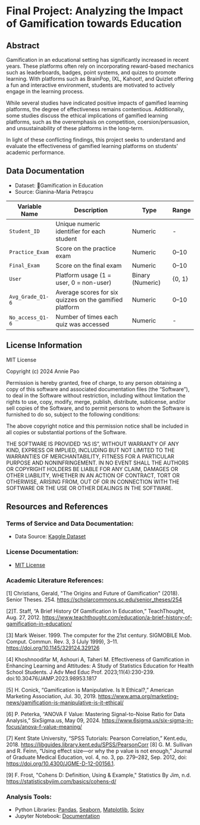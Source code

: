 # Final Project: Analyzing the Impact of Gamification towards Education

## Abstract
Gamification in an educational setting has significantly increased in recent years. These platforms often rely on incorporating reward-based mechanics such as leaderboards, badges, point systems, and quizes to promote learning. With platforms such as BrainPop, IXL, Kahoot!, and Quizlet offering a fun and interactive environment, students are motivated to actively engage in the learning process.

While several studies have indicated positive impacts of gamified learning platforms, the degree of effectiveness remains contentious. Additionally, some studies discuss the ethical implications of gamified learning platforms, such as the overemphasis on competition, coersion/persuasion, and unsustainability of these platforms in the long-term.

In light of these conflicting findings, this project seeks to understand and evaluate the effectiveness of gamified learning platforms on students' academic performance.

## Data Documentation
- Dataset: 🏅Gamification in Education
- Source: Gianina-Maria Petrașcu
  
| **Variable Name**    | **Description**                                              | **Type**          | **Range**         |  
|----------------------|--------------------------------------------------------------|-------------------|-------------------|  
| `Student_ID`          | Unique numeric identifier for each student                   | Numeric           | -                 |  
| `Practice_Exam`       | Score on the practice exam                                   | Numeric           | 0–10              |  
| `Final_Exam`          | Score on the final exam                                      | Numeric           | 0–10              |  
| `User`                | Platform usage (1 = user, 0 = non-user)                      | Binary (Numeric)  | {0, 1}            |  
| `Avg_Grade_Q1-6`      | Average scores for six quizzes on the gamified platform      | Numeric           | 0–10              |  
| `No_access_Q1-6`      | Number of times each quiz was accessed                       | Numeric           | -                 |  


## License Information
MIT License

Copyright (c) 2024 Annie Pao

Permission is hereby granted, free of charge, to any person obtaining a copy of this
software and associated documentation files (the “Software”), to deal in the 
Software without restriction, including without limitation the rights to use, copy, 
modify, merge, publish, distribute, sublicense, and/or sell copies of the Software, 
and to permit persons to whom the Software is furnished to do so, subject to the 
following conditions:

The above copyright notice and this permission notice shall be included in all 
copies or substantial portions of the Software.

THE SOFTWARE IS PROVIDED “AS IS”, WITHOUT WARRANTY OF ANY KIND, 
EXPRESS OR IMPLIED, INCLUDING BUT NOT LIMITED TO THE WARRANTIES OF 
MERCHANTABILITY, FITNESS FOR A PARTICULAR PURPOSE AND 
NONINFRINGEMENT. IN NO EVENT SHALL THE AUTHORS OR COPYRIGHT 
HOLDERS BE LIABLE FOR ANY CLAIM, DAMAGES OR OTHER LIABILITY, 
WHETHER IN AN ACTION OF CONTRACT, TORT OR OTHERWISE, ARISING 
FROM, OUT OF OR IN CONNECTION WITH THE SOFTWARE OR THE USE OR 
OTHER DEALINGS IN THE SOFTWARE.

## Resources and References

### Terms of Service and Data Documentation:
- Data Source: [Kaggle Dataset](https://www.kaggle.com/datasets/gianinamariapetrascu/gamification-students-grades?resource=download&select=Students_gamification_grades.csv)

### License Documentation:
- [MIT License](https://opensource.org/license/mit)

### Academic Literature References:
[1] Christians, Gerald, "The Origins and Future of Gamification" (2018). Senior Theses. 254. 
https://scholarcommons.sc.edu/senior_theses/254 

[2]T. Staff, “A Brief History Of Gamification In Education,” TeachThought, Aug. 27, 2012. https://www.teachthought.com/education/a-brief-history-of-gamification-in-education/ 

[3] Mark Weiser. 1999. The computer for the 21st century. SIGMOBILE Mob. Comput. Commun. Rev. 3, 3 (July 1999), 3–11. https://doi.org/10.1145/329124.329126

[4] Khoshnoodifar M, Ashouri A, Taheri M. Effectiveness of Gamification in Enhancing Learning and Attitudes: A Study of Statistics Education for Health School Students. J Adv Med Educ Prof. 2023;11(4):230-239. doi:10.30476/JAMP.2023.98953.1817

[5] H. Conick, “Gamification is Manipulative. Is It Ethical?,” American Marketing Association, Jul. 30, 2019. https://www.ama.org/marketing-news/gamification-is-manipulative-is-it-ethical/ 

[6] P. Peterka, “ANOVA F Value: Mastering Signal-to-Noise Ratio for Data Analysis,” SixSigma.us, May 09, 2024. https://www.6sigma.us/six-sigma-in-focus/anova-f-value-meaning/

[7] Kent State University, “SPSS Tutorials: Pearson Correlation,” Kent.edu, 2018. https://libguides.library.kent.edu/SPSS/PearsonCorr
‌
[8] G. M. Sullivan and R. Feinn, “Using effect size—or why the p value is not enough,” Journal of Graduate Medical Education, vol. 4, no. 3, pp. 279–282, Sep. 2012, doi: https://doi.org/10.4300/JGME-D-12-00156.1.

‌[9] F. Frost, "Cohens D: Definition, Using & Example," Statistics By Jim, n.d. https://statisticsbyjim.com/basics/cohens-d/

### Analysis Tools:
- Python Libraries: [Pandas](https://pandas.pydata.org/), [Seaborn](https://seaborn.pydata.org/), [Matplotlib](https://matplotlib.org/), [Scipy](https://scipy.org/)
- Jupyter Notebook: [Documentation](https://docs.jupyter.org/en/latest/)